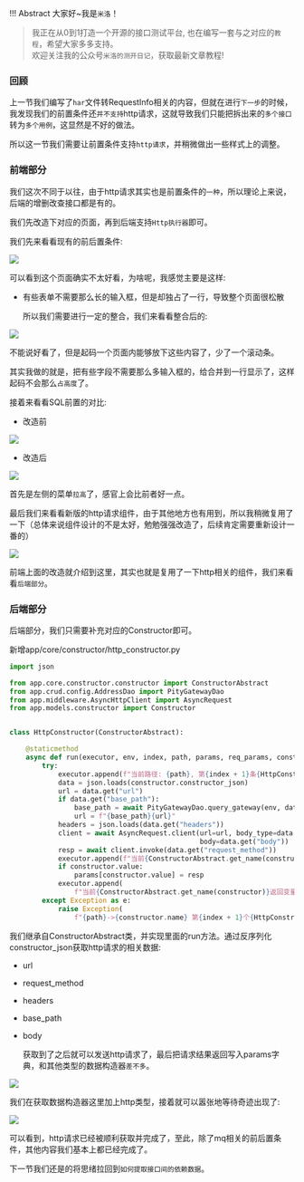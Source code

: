 !!! Abstract 大家好~我是`米洛`！<br/>
> 我正在从0到1打造一个开源的接口测试平台, 也在编写一套与之对应的`教程`，希望大家多多支持。<br/>
> 欢迎关注我的公众号`米洛的测开日记`，获取最新文章教程! 

### 回顾

  上一节我们编写了`har`文件转RequestInfo相关的内容，但就在进行`下一步`的时候，我发现我们的前置条件还`并不支持`http请求，这就导致我们只能把拆出来的`多个接口`转为`多个用例`，这显然是不好的做法。
  
  所以这一节我们需要让前置条件支持`http请求`，并稍微做出一些样式上的调整。
  
### 前端部分

  我们这次不同于以往，由于http请求其实也是前置条件的`一种`，所以理论上来说，后端的增删改查接口都是有的。
  
  我们先改造下对应的页面，再到后端支持`Http执行器`即可。
  
  我们先来看看现有的前后置条件:

![](https://static.pity.fun/picture/20220611165401.png)

  可以看到这个页面确实不太好看，为啥呢，我感觉主要是这样:
  
- 有些表单不需要那么长的输入框，但是却独占了一行，导致整个页面很松散

  所以我们需要进行一定的整合，我们来看看整合后的:

![](https://static.pity.fun/picture/20220611170029.png)

  不能说好看了，但是起码一个页面内能够放下这些内容了，少了一个滚动条。

  其实我做的就是，把有些字段不需要那么多输入框的，给合并到一行显示了，这样起码不会那么`占高度`了。
  
  接着来看看SQL前置的对比:

- 改造前

![](https://static.pity.fun/picture/20220611170209.png)

- 改造后

![](https://static.pity.fun/picture/20220611170224.png)

  首先是左侧的菜单`拉高`了，感官上会比前者好一点。
  
  最后我们来看看新版的http请求组件，由于其他地方也有用到，所以我稍微复用了一下（总体来说组件设计的不是太好，勉勉强强改造了，后续肯定需要重新设计一番的）

![](https://static.pity.fun/picture/20220611170412.png)

  前端上面的改造就介绍到这里，其实也就是复用了一下http相关的组件，我们来看看`后端部分`。
  
### 后端部分

  后端部分，我们只需要补充对应的Constructor即可。
  
  新增app/core/constructor/http_constructor.py
  
```python
import json

from app.core.constructor.constructor import ConstructorAbstract
from app.crud.config.AddressDao import PityGatewayDao
from app.middleware.AsyncHttpClient import AsyncRequest
from app.models.constructor import Constructor


class HttpConstructor(ConstructorAbstract):

    @staticmethod
    async def run(executor, env, index, path, params, req_params, constructor: Constructor, **kwargs):
        try:
            executor.append(f"当前路径: {path}, 第{index + 1}条{HttpConstructor.get_name(constructor)}")
            data = json.loads(constructor.constructor_json)
            url = data.get("url")
            if data.get("base_path"):
                base_path = await PityGatewayDao.query_gateway(env, data.get("base_path"))
                url = f"{base_path}{url}"
            headers = json.loads(data.get("headers"))
            client = await AsyncRequest.client(url=url, body_type=data.get("body_type"), headers=headers,
                                               body=data.get("body"))
            resp = await client.invoke(data.get("request_method"))
            executor.append(f"当前{ConstructorAbstract.get_name(constructor)}类型为http, url: {url}")
            if constructor.value:
                params[constructor.value] = resp
            executor.append(
                f"当前{ConstructorAbstract.get_name(constructor)}返回变量: {constructor.value}\n返回值:\n {resp}\n")
        except Exception as e:
            raise Exception(
                f"{path}->{constructor.name} 第{index + 1}个{HttpConstructor.get_name(constructor)}执行失败: {e}")

```

  我们继承自ConstructorAbstract类，并实现里面的run方法。通过反序列化constructor_json获取http请求的相关数据:

- url
- request_method
- headers
- base_path
- body

  获取到了之后就可以发送http请求了，最后把请求结果返回写入params字典，和其他类型的数据构造器`差不多`。

![](https://static.pity.fun/picture/20220611192603.png)

  我们在获取数据构造器这里加上http类型，接着就可以嚣张地等待奇迹出现了:

![](https://static.pity.fun/picture/20220611192822.png)

  可以看到，http请求已经被顺利获取并完成了，至此，除了mq相关的前后置条件，其他内容我们基本上都已经完成了。
  
  下一节我们还是的将思绪拉回到`如何提取接口间的依赖数据`。
